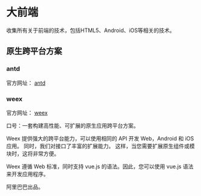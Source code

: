 # 大前端

收集所有关于前端的技术，包括HTML5、Android、iOS等相关的技术。

## 原生跨平台方案

### antd

官方网址： [antd](http://ant.design)

### weex

官方网址： [weex](https://weex-project.io)

口号：一套构建高性能、可扩展的原生应用跨平台方案。

Weex 提供强大的跨平台能力，可以使用相同的 API 开发 Web，Android 和 iOS 应用。 同时，我们对接口了丰富的扩展能力。 这样，当您需要扩展原生组件或模块时，这将非常方便。

Weex 遵循 Web 标准，同时支持 vue.js 的语法。因此，您可以使用 vue.js 语法来开发应用程序。

阿里巴巴出品。